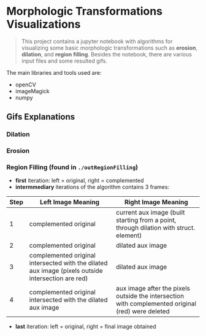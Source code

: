 # Morphologic Transformations Visualizations

> This project contains a jupyter notebook with algorithms for visualizing some basic morphologic transformations such as **erosion**, **dilation**, and **region filling**. Besides the notebook, there are various input files and some resulted gifs. 

The main libraries and tools used are:
- openCV
- imageMagick
- numpy

## Gifs Explanations

### Dilation

### Erosion

### Region Filling (found in `./outRegionFilling`)

- **first** iteration: left = original, right = complemented
- **intermmediary** iterations of the algorithm contains 3 frames:

|Step|Left Image Meaning|Right Image Meaning|
|-|-|-|
|1|complemented original|current aux image (built starting from a point, through dilation with struct. element)|
|2|complemented original|dilated aux image|
|3|complemented original intersected with the dilated aux image (pixels outside intersection are red)|dilated aux image|
|4|complemented original intersected with the dilated aux image|aux image after the pixels outside the intersection with complemented original (red) were deleted|

- **last** iteration: left = original, right = final image obtained